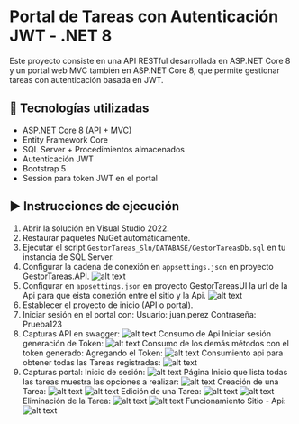 # Portal de Tareas con Autenticación JWT - .NET 8

Este proyecto consiste en una API RESTful desarrollada en ASP.NET Core 8 y un portal web MVC también en ASP.NET Core 8, que permite gestionar tareas con autenticación basada en JWT.

## 🔧 Tecnologías utilizadas
- ASP.NET Core 8 (API + MVC)
- Entity Framework Core
- SQL Server + Procedimientos almacenados
- Autenticación JWT
- Bootstrap 5
- Session para token JWT en el portal

## ▶️ Instrucciones de ejecución

1. Abrir la solución en Visual Studio 2022.
2. Restaurar paquetes NuGet automáticamente.
3. Ejecutar el script `GestorTareas_Sln/DATABASE/GestorTareasDb.sql` en tu instancia de SQL Server.
4. Configurar la cadena de conexión en `appsettings.json` en proyecto GestorTareas.API.
    ![alt text](image-1.png)
5. Configurar en `appsettings.json` en proyecto GestorTareasUI la url de la Api para que eista conexión entre el sitio y la Api.
      ![alt text](image.png)
5. Establecer el proyecto de inicio (API o portal).
6. Iniciar sesión en el portal con: 
    Usuario:    juan.perez
	Contraseña: Prueba123
7. Capturas API en swagger:
    ![alt text](image-2.png)
    Consumo de Api Iniciar sesión  generación de Token: 
    ![alt text](image-4.png)
    Consumo de los demás métodos con el token generado:
        Agregando el Token: ![alt text](image-5.png)
        Consumiento api para obtener todas las Tareas registradas: ![alt text](image-6.png)
8. Capturas portal: 
    Inicio de sesión: 
      ![alt text](image-3.png)
    Página Inicio que lista todas las tareas  muestra las opciones a realizar:
      ![alt text](image-7.png)
    Creación de una Tarea:
      ![alt text](image-8.png) ![alt text](image-9.png)
    Edición de una Tarea: 
     ![alt text](image-10.png) ![alt text](image-11.png)
    Eliminación de la Tarea: 
     ![alt text](image-12.png) ![alt text](image-13.png)
    Funcionamiento Sitio - Api:
    ![alt text](Portal-Api.PNG)
    
    



  